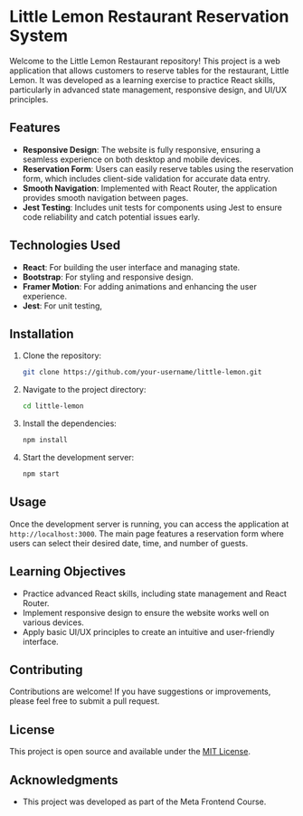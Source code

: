 
# Little Lemon Restaurant Reservation System

Welcome to the Little Lemon Restaurant repository! This project is a web application that allows customers to reserve tables for the restaurant, Little Lemon. It was developed as a learning exercise to practice React skills, particularly in advanced state management, responsive design, and UI/UX principles.

## Features

- **Responsive Design**: The website is fully responsive, ensuring a seamless experience on both desktop and mobile devices.
- **Reservation Form**: Users can easily reserve tables using the reservation form, which includes client-side validation for accurate data entry.
- **Smooth Navigation**: Implemented with React Router, the application provides smooth navigation between pages.
- **Jest Testing**: Includes unit tests for components using Jest to ensure code reliability and catch potential issues early.

## Technologies Used

- **React**: For building the user interface and managing state.
- **Bootstrap**: For styling and responsive design.
- **Framer Motion**: For adding animations and enhancing the user experience.
- **Jest**: For unit testing,
## Installation

1. Clone the repository:
   ```bash
   git clone https://github.com/your-username/little-lemon.git
   ```
2. Navigate to the project directory:
   ```bash
   cd little-lemon
   ```
3. Install the dependencies:
   ```bash
   npm install
   ```
4. Start the development server:
   ```bash
   npm start
   ```

## Usage

Once the development server is running, you can access the application at `http://localhost:3000`. The main page features a reservation form where users can select their desired date, time, and number of guests.

## Learning Objectives

- Practice advanced React skills, including state management and React Router.
- Implement responsive design to ensure the website works well on various devices.
- Apply basic UI/UX principles to create an intuitive and user-friendly interface.

## Contributing

Contributions are welcome! If you have suggestions or improvements, please feel free to submit a pull request.

## License

This project is open source and available under the [MIT License](LICENSE).

## Acknowledgments

- This project was developed as part of the Meta Frontend Course.
